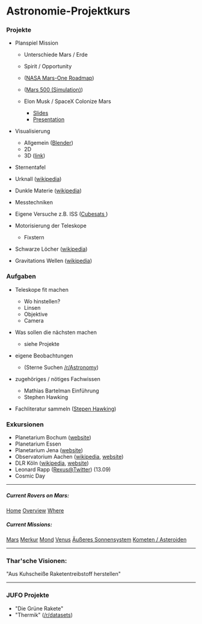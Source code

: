 # Astronomie-Projektkurs

### Projekte
- Planspiel Mission
	- Unterschiede Mars / Erde

    - Spirit / Opportunity
    - ([NASA Mars-One Roadmap](http://www.mars-one.com/mission/roadmap))
    - ([Mars 500 (Simulation)](https://en.wikipedia.org/wiki/MARS-500))
	
	- Elon Musk / SpaceX Colonize Mars 
		- [Slides](https://www.google.de/url?sa=t&rct=j&q=&esrc=s&source=web&cd=2&cad=rja&uact=8&ved=0ahUKEwiEqtq3v5bWAhWDVBQKHUiGDI4QFggtMAE&url=http%3A%2F%2Fwww.spacex.com%2Fsites%2Fspacex%2Ffiles%2Fmars_presentation.pdf&usg=AFQjCNGQupwisIBtaR-jftA7XPbzCU46gw)
		- [Presentation](https://www.youtube.com/watch?v=SPblvFBnEDk)
    
- Visualisierung
    - Allgemein ([Blender](https://www.blender.org))
    - 2D
    - 3D ([link](https://github.com/hanemile/Heidelberg))
    
- Sternentafel

- Urknall ([wikipedia](https://de.wikipedia.org/wiki/Urknall))

- Dunkle Materie ([wikipedia](https://de.wikipedia.org/wiki/Dunkle_Materie))

- Messtechniken

- Eigene Versuche z.B. ISS ([Cubesats ](https://en.wikipedia.org/wiki/CubeSat))

- Motorisierung der Teleskope
    - Fixstern 

- Schwarze Löcher ([wikipedia](https://de.wikipedia.org/wiki/Schwarzes_Loch))

- Gravitations Wellen ([wikipedia](https://de.wikipedia.org/wiki/Gravitationswelle))

### Aufgaben
- Teleskope fit machen
  - Wo hinstellen?
  - Linsen
  - Objektive
  - Camera
  
- Was sollen die nächsten machen
  - siehe Projekte

- eigene Beobachtungen
  - (Sterne Suchen [/r/Astronomy](https://www.reddit.com/r/Astronomy/))

- zugehöriges / nötiges Fachwissen
  - Mathias Bartelman Einführung
  - Stephen Hawking

- Fachliteratur sammeln ([Stepen Hawking](http://www.hawking.org.uk/books.html))

### Exkursionen
- Planetarium Bochum ([website](http://www.planetarium-bochum.de/))
- Planetarium Essen
- Planetarium Jena ([website](http://www.planetarium-jena.de/))
- Observatorium Aachen ([wikipedia](https://de.wikipedia.org/wiki/Volkssternwarte_Aachen), [website](https://www.sternwarte-aachen.de/))
- DLR Köln ([wikipedia](https://en.wikipedia.org/wiki/German_Aerospace_Center), [website](http://www.dlr.de/dlr/en/desktopdefault.aspx/tabid-10258/))
- Leonard Rapp ([Rexus@Twitter](https://twitter.com/viper_rexus)) (13.09)
- Cosmic Day

---

##### Current Rovers on Mars:

[Home](https://mars.nasa.gov/mer/home/)
[Overview](https://mars.nasa.gov/mer/overview/)
[Where](https://mars.nasa.gov/mer/mission/traverse_maps.html)

##### Current Missions:
[Mars](https://de.wikipedia.org/wiki/Chronologie_der_Marsmissionen)
[Merkur](https://de.wikipedia.org/wiki/Chronologie_der_Merkurmissionen)
[Mond](https://de.wikipedia.org/wiki/Chronologie_der_Mondmissionen)
[Venus](https://de.wikipedia.org/wiki/Chronologie_der_Venusmissionen)
[Äußeres Sonnensystem](https://de.wikipedia.org/wiki/Chronologie_der_Missionen_ins_%C3%A4u%C3%9Fere_Sonnensystem)
[Kometen / Asteroiden](https://de.wikipedia.org/wiki/Chronologie_der_Raumsonden_zu_Kometen_und_Asteroiden)

---

### Thar'sche Visionen:

"Aus Kuhscheiße Raketentreibstoff herstellen"

---

### JUFO Projekte

- "Die Grüne Rakete"
- "Thermik" ([/r/datasets](https://www.reddit.com/r/datasets/))
